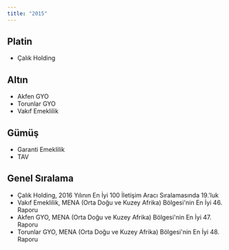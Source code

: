 ```yaml
---
title: "2015"
---
```


## Platin

-   Çalık Holding

## Altın

-   Akfen GYO
-   Torunlar GYO
-   Vakıf Emeklilik

## Gümüş

-   Garanti Emeklilik
-   TAV

## Genel Sıralama

-   Çalık Holding, 2016 Yılının En İyi 100 İletişim Aracı Sıralamasında 19.'luk
-   Vakıf Emeklilik, MENA (Orta Doğu ve Kuzey Afrika) Bölgesi'nin En İyi 46. Raporu
-   Akfen GYO, MENA (Orta Doğu ve Kuzey Afrika) Bölgesi'nin En İyi 47. Raporu
-   Torunlar GYO, MENA (Orta Doğu ve Kuzey Afrika) Bölgesi'nin En İyi 48. Raporu
